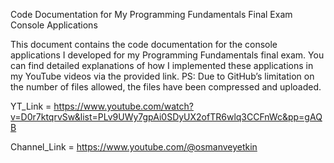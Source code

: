 Code Documentation for My Programming Fundamentals Final Exam Console Applications

This document contains the code documentation for the console applications I developed for my Programming Fundamentals final exam.
You can find detailed explanations of how I implemented these applications in my YouTube videos via the provided link.
PS: Due to GitHub’s limitation on the number of files allowed, the files have been compressed and uploaded.

YT_Link = https://www.youtube.com/watch?v=D0r7ktqrvSw&list=PLv9UWy7gpAi0SDyUX2ofTR6wlq3CCFnWc&pp=gAQB

Channel_Link = https://www.youtube.com/@osmanveyetkin
